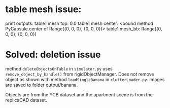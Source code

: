 # table mesh issue:

print outputs:
table1 mesh top:  0.0
table1 mesh center:  <bound method PyCapsule.center of Range({0, 0, 0}, {0, 0, 0})>
table1 mesh_bb:  Range({0, 0, 0}, {0, 0, 0})


# Solved: deletion issue 
method `deleteObjectsOnTable` in `simulator.py`  uses `remove_object_by_handle()` from rigidObjectManager. 
Does not remove object as shown with method `loadSingleBanana` in `clutterLoader.py`. 
Images are saved to folder output/banana.

Objects are from the YCB dataset and the apartment scene is from the replicaCAD dataset.
